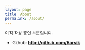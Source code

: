 ```yaml
---
layout: page
title: About
permalink: /about/
---
```


아직 작성 중인 부분입니다.


* Github: <b><a herf="http://github.com/Harsik">http://github.com/Harsik</a></b>